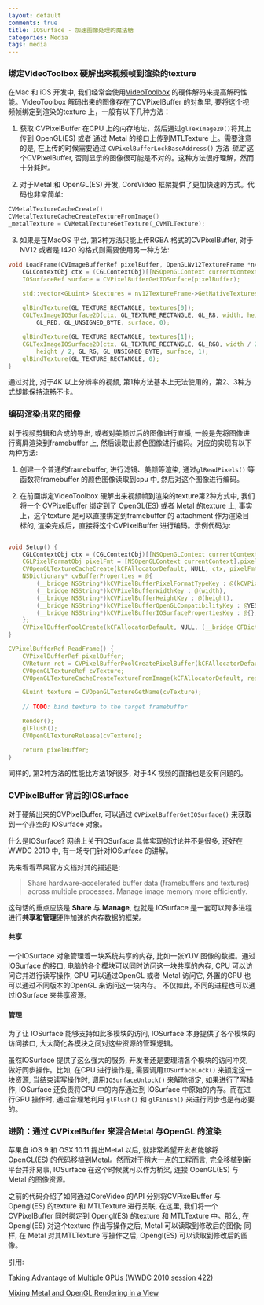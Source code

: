 ```yaml
---
layout: default
comments: true
title: IOSurface - 加速图像处理的魔法糖
categories: Media
tags: media
---
```


### 绑定VideoToolbox 硬解出来视频帧到渲染的texture

在Mac 和 iOS 开发中, 我们经常会使用[VideoToolbox](https://developer.apple.com/documentation/videotoolbox) 的硬件解码来提高解码性能。VideoToolbox 解码出来的图像存在了CVPixelBuffer 的对象里, 要将这个视频帧绑定到渲染的texture 上，一般有以下几种方法：

1. 获取 CVPixelBuffer 在CPU 上的内存地址，然后通过`glTexImage2D()`将其上传到 OpenGL(ES) 或者 通过 Metal 的接口上传到MTLTexture 上。需要注意的是, 在上传的时候需要通过 `CVPixelBufferLockBaseAddress()` 方法 *锁定* 这个CVPixelBuffer, 否则显示的图像很可能是不对的。这种方法很好理解，然而十分耗时。

2. 对于Metal 和 OpenGL(ES) 开发, CoreVideo 框架提供了更加快速的方式。代码也非常简单:
```swift
CVMetalTextureCacheCreate()
CVMetalTextureCacheCreateTextureFromImage()
_metalTexture = CVMetalTextureGetTexture(_CVMTLTexture);
```

3. 如果是在MacOS 平台, 第2种方法只能上传RGBA 格式的CVPixelBuffer, 对于NV12 或者是 I420 的格式则需要使用另一种方法:
```c++
void LoadFrame(CVImageBufferRef pixelBuffer, OpenGLNv12TextureFrame *nv12TextureFrame) {
    CGLContextObj ctx = (CGLContextObj)[[NSOpenGLContext currentContext] CGLContextObj];
    IOSurfaceRef surface = CVPixelBufferGetIOSurface(pixelBuffer);

    std::vector<GLuint> &textures = nv12TextureFrame->GetNativeTextures();
    
    glBindTexture(GL_TEXTURE_RECTANGLE, textures[0]);
    CGLTexImageIOSurface2D(ctx, GL_TEXTURE_RECTANGLE, GL_R8, width, height, 
        GL_RED, GL_UNSIGNED_BYTE, surface, 0);

    glBindTexture(GL_TEXTURE_RECTANGLE, textures[1]);
    CGLTexImageIOSurface2D(ctx, GL_TEXTURE_RECTANGLE, GL_RG8, width / 2, 
        height / 2, GL_RG, GL_UNSIGNED_BYTE, surface, 1);
    glBindTexture(GL_TEXTURE_RECTANGLE, 0);
}
```

通过对比, 对于4K 以上分辨率的视频, 第1种方法基本上无法使用的，第2、3种方式却能保持流畅不卡。

### 编码渲染出来的图像

对于视频剪辑和合成的导出, 或者对美颜过后的图像进行直播, 一般是先将图像进行离屏渲染到framebuffer 上, 然后读取出颜色图像进行编码。对应的实现有以下两种方法:

1. 创建一个普通的framebuffer, 进行滤镜、美颜等渲染, 通过`glReadPixels()` 等函数将framebuffer 的颜色图像读取到cpu 中, 然后对这个图像进行编码。

2. 在前面绑定VideoToolbox 硬解出来视频帧到渲染的texture第2种方式中, 我们将一个 CVPixelBuffer 绑定到了 OpenGL(ES) 或者 Metal 的texture 上, 事实上，这个texture 是可以直接绑定到framebuffer 的 attachment 作为渲染目标的, 渲染完成后，直接将这个CVPixelBuffer 进行编码。示例代码为:

```c++

void Setup() {
    CGLContextObj ctx = (CGLContextObj)[[NSOpenGLContext currentContext] CGLContextObj];
    CGLPixelFormatObj pixelFmt = [NSOpenGLContext currentContext].pixelFormat.CGLPixelFormatObj;
    CVOpenGLTextureCacheCreate(kCFAllocatorDefault, NULL, ctx, pixelFmt, NULL, &resources_->textureCache);
    NSDictionary* cvBufferProperties = @{
        (__bridge NSString*)kCVPixelBufferPixelFormatTypeKey : @(kCVPixelFormatType_32BGRA),
        (__bridge NSString*)kCVPixelBufferWidthKey : @(width),
        (__bridge NSString*)kCVPixelBufferHeightKey : @(height),
        (__bridge NSString*)kCVPixelBufferOpenGLCompatibilityKey : @YES,
        (__bridge NSString*)kCVPixelBufferIOSurfacePropertiesKey : @{},
    };
    CVPixelBufferPoolCreate(kCFAllocatorDefault, NULL, (__bridge CFDictionaryRef)cvBufferProperties, &resources_->pool);
}

CVPixelBufferRef ReadFrame() {
    CVPixelBufferRef pixelBuffer;
    CVReturn ret = CVPixelBufferPoolCreatePixelBuffer(kCFAllocatorDefault, resources_->pool, &pixelBuffer);
    CVOpenGLTextureRef cvTexture;
    CVOpenGLTextureCacheCreateTextureFromImage(kCFAllocatorDefault, resources_->textureCache, pixelBuffer, NULL, &cvTexture);

    GLuint texture = CVOpenGLTextureGetName(cvTexture);
    
    // TODO: bind texture to the target framebuffer

    Render();
    glFlush();
    CVOpenGLTextureRelease(cvTexture);

    return pixelBuffer;
}

```

同样的, 第2种方法的性能比方法1好很多, 对于4K 视频的直播也是没有问题的。

### CVPixelBuffer 背后的IOSurface

对于硬解出来的CVPixelBuffer, 可以通过 `CVPixelBufferGetIOSurface()` 来获取到一个非空的 IOSurface 对象。

什么是IOSurface? 网络上关于IOSurface 具体实现的讨论并不是很多, 还好在WWDC 2010 中, 有一场专门针对IOSurface 的讲解。

先来看看苹果官方文档对其的描述是:

> Share hardware-accelerated buffer data (framebuffers and textures) across multiple processes. Manage image memory more efficiently.

这句话的重点应该是 **Share** 与 **Manage**, 也就是 IOSurface 是一套可以跨多进程进行**共享和管理**硬件加速的内存数据的框架。

#### 共享

一个IOSurface 对象管理着一块系统共享的内存, 比如一张YUV 图像的数据。通过IOSurface 的接口, 电脑的各个模块可以同时访问这一块共享的内存, CPU 可以访问它并进行读写操作, GPU 可以通过OpenGL 或者 Metal 访问它, 外置的GPU 也可以通过不同版本的OpenGL 来访问这一块内存。 不仅如此, 不同的进程也可以通过IOSurface 来共享资源。

#### 管理

为了让 IOSurface 能够支持如此多模块的访问, IOSurface 本身提供了各个模块的访问接口, 大大简化各模块之间对这些资源的管理逻辑。

虽然IOSurface 提供了这么强大的服务, 开发者还是要理清各个模块的访问冲突, 做好同步操作。比如, 在CPU 进行操作是, 需要调用`IOSurfaceLock()` 来锁定这一块资源, 当结束读写操作时, 调用`IOSurfaceUnlock()` 来解除锁定, 如果进行了写操作, IOSurface 还负责将CPU 中的内存通过到 IOSurface 中原始的内存。而在进行GPU 操作时, 通过合理地利用 `glFlush()` 和 `glFinish()` 来进行同步也是有必要的。

### 进阶：通过 CVPixelBuffer 来混合Metal 与OpenGL 的渲染

苹果自 iOS 9 和 OSX 10.11 提出Metal 以后, 就非常希望开发者能够将OpenGL(ES) 的代码移植到Metal。然而对于稍大一点的工程而言, 完全移植到新平台并非易事, IOSurface 在这个时候就可以作为桥梁, 连接 OpenGL(ES) 与 Metal 的图像资源。

之前的代码介绍了如何通过CoreVideo 的API 分别将CVPixelBuffer 与Opengl(ES) 的texture 和 MTLTexture 进行关联, 在这里, 我们将一个CVPixelBuffer 同时绑定到 Opengl(ES) 的texture 和 MTLTexture 中。那么, 在 Opengl(ES) 对这个texture 作出写操作之后, Metal 可以读取到修改后的图像; 同样, 在 Metal 对其MTLTexture 写操作之后, Opengl(ES) 可以读取到修改后的图像。

引用:

[Taking Advantage of Multiple GPUs (WWDC 2010 session 422)](https://asciiwwdc.com/2010/sessions/422)

[Mixing Metal and OpenGL Rendering in a View](https://developer.apple.com/documentation/metal/mixing_metal_and_opengl_rendering_in_a_view?language=objc)